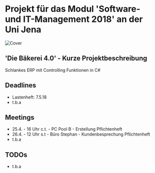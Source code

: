 ﻿# Projekt für das Modul 'Software- und IT-Management 2018' an der Uni Jena 

![Cover](https://github.com/baekerei40/baekerei40/blob/master/Lastenheft/cover.PNG)

## 'Die Bäkerei 4.0' - Kurze Projektbeschreibung
Schlankes ERP mit Controlling Funktionen in C#

## Deadlines
* Lastenheft: 7.5.18
* t.b.a

## Meetings
* 25.4. - 16 Uhr c.t. - PC Pool B - Erstellung Pflichtenheft
* 26.4. - 12 Uhr s.t - Büro Stephan - Kundenbesprechung Pflichtenheft
* t.b.a

## TODOs
* t.b.a